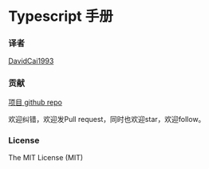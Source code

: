 # Typescript 手册

### 译者

[DavidCai1993](https://github.com/DavidCai1993)

### 贡献

[项目 github repo](https://github.com/DavidCai1993/typescript-handbook)

欢迎纠错，欢迎发Pull request，同时也欢迎star，欢迎follow。

### License
The MIT License (MIT)
